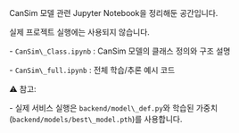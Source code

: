CanSim 모델 관련 Jupyter Notebook을 정리해둔 공간입니다.  

실제 프로젝트 실행에는 사용되지 않습니다.



\- `CanSim\_Class.ipynb` : CanSim 모델의 클래스 정의와 구조 설명

\- `CanSim\_full.ipynb` : 전체 학습/추론 예시 코드



⚠️ 참고:

\- 실제 서비스 실행은 `backend/model\_def.py`와 학습된 가중치(`backend/models/best\_model.pth`)를 사용합니다.

